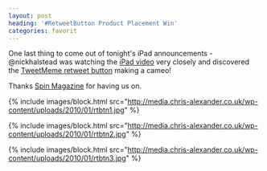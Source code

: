 ```yaml
---
layout: post
heading: '#RetweetButton Product Placement Win'
categories: favorit
---
```


One last thing to come out of tonight's iPad announcements - @nickhalstead was watching the [iPad video](http://www.apple.com/ipad/) very closely and discovered the [TweetMeme retweet button](https://web.archive.org/web/20120505032436/http://tweetmeme.com/about/retweet_button) making a cameo!

Thanks [Spin Magazine](http://www.spin.com/articles/phoenix-rise-shine) for having us on.

{% include images/block.html src="http://media.chris-alexander.co.uk/wp-content/uploads/2010/01/rtbtn1.jpg" %}

{% include images/block.html src="http://media.chris-alexander.co.uk/wp-content/uploads/2010/01/rtbtn2.jpg" %}

{% include images/block.html src="http://media.chris-alexander.co.uk/wp-content/uploads/2010/01/rtbtn3.jpg" %}